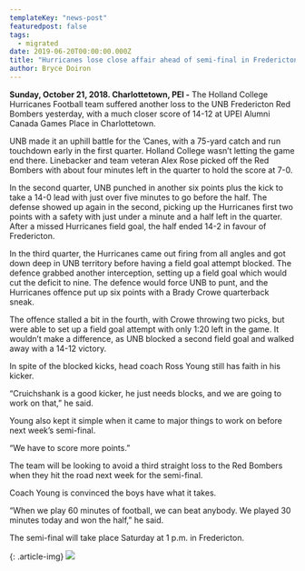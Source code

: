 ```yaml
---
templateKey: "news-post"
featuredpost: false
tags:
  - migrated
date: 2019-06-20T00:00:00.000Z
title: "Hurricanes lose close affair ahead of semi-final in Fredericton"
author: Bryce Doiron
---
```


**Sunday, October 21, 2018. Charlottetown, PEI -** The Holland College Hurricanes Football team suffered another loss to the UNB Fredericton Red Bombers yesterday, with a much closer score of 14-12 at UPEI Alumni Canada Games Place in Charlottetown.

UNB made it an uphill battle for the ’Canes, with a 75-yard catch and run touchdown early in the first quarter. Holland College wasn’t letting the game end there. Linebacker and team veteran Alex Rose picked off the Red Bombers with about four minutes left in the quarter to hold the score at 7-0.

In the second quarter, UNB punched in another six points plus the kick to take a 14-0 lead with just over five minutes to go before the half. The defense showed up again in the second, picking up the Hurricanes first two points with a safety with just under a minute and a half left in the quarter. After a missed Hurricanes field goal, the half ended 14-2 in favour of Fredericton.

In the third quarter, the Hurricanes came out firing from all angles and got down deep in UNB territory before having a field goal attempt blocked. The defence grabbed another interception, setting up a field goal which would cut the deficit to nine. The defence would force UNB to punt, and the Hurricanes offence put up six points with a Brady Crowe quarterback sneak.

The offence stalled a bit in the fourth, with Crowe throwing two picks, but were able to set up a field goal attempt with only 1:20 left in the game. It wouldn’t make a difference, as UNB blocked a second field goal and walked away with a 14-12 victory.

In spite of the blocked kicks, head coach Ross Young still has faith in his kicker.

“Cruichshank is a good kicker, he just needs blocks, and we are going to work on that,” he said.

Young also kept it simple when it came to major things to work on before next week’s semi-final.

“We have to score more points.”

The team will be looking to avoid a third straight loss to the Red Bombers when they hit the road next week for the semi-final.

Coach Young is convinced the boys have what it takes.

“When we play 60 minutes of football, we can beat anybody. We played 30 minutes today and won the half,” he said.

The semi-final will take place Saturday at 1 p.m. in Fredericton.

{: .article-img}
![](/img/posts/2018-10-21.jpg)
